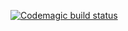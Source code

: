 [![Codemagic build status](https://api.codemagic.io/apps/62cebe0f74aa4a0015d8bc64/62cebe0f74aa4a0015d8bc63/status_badge.svg)](https://codemagic.io/apps/62cebe0f74aa4a0015d8bc64/62cebe0f74aa4a0015d8bc63/latest_build)